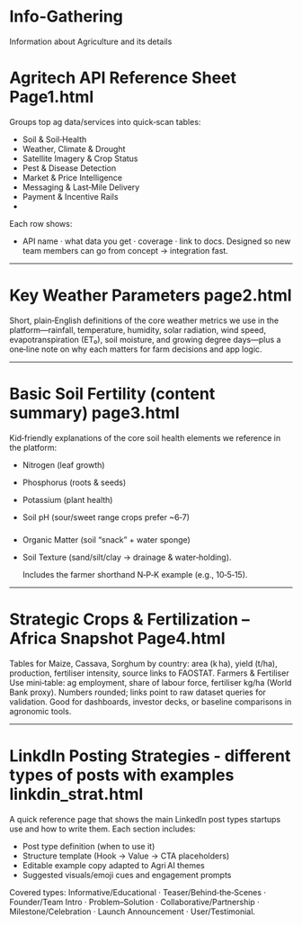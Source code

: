# Info-Gathering
Information about Agriculture and its details


# Agritech API Reference Sheet   Page1.html 

Groups top ag data/services into quick‑scan tables:
 - Soil & Soil‑Health
 - Weather, Climate & Drought
 - Satellite Imagery & Crop Status
 - Pest & Disease Detection
 - Market & Price Intelligence
 - Messaging & Last‑Mile Delivery
 - Payment & Incentive Rails
 - 
Each row shows:
 - API name · what data you get · coverage · link to docs.
Designed so new team members can go from concept → integration fast.

______________________________________________________________________________

# Key Weather Parameters   page2.html

Short, plain‑English definitions of the core weather metrics we use in the platform—rainfall,
temperature, humidity, solar radiation, wind speed, evapotranspiration (ET₀), soil moisture,
and growing degree days—plus a one‑line note on why each matters for farm decisions and app logic.

______________________________________________________________________________


# Basic Soil Fertility (content summary)  page3.html
Kid‑friendly explanations of the core soil health elements we reference in the platform:
 - Nitrogen (leaf growth)
 - Phosphorus (roots & seeds)
 - Potassium (plant health)
 - Soil pH (sour/sweet range crops prefer ~6‑7)
   #####
- Organic Matter (soil “snack” + water sponge)
- Soil Texture (sand/silt/clay → drainage & water‑holding).
  
  Includes the farmer shorthand N‑P‑K example (e.g., 10‑5‑15).

______________________________________________________________________________


# Strategic Crops & Fertilization – Africa Snapshot    Page4.html

Tables for Maize, Cassava, Sorghum by country: area (k ha), yield (t/ha), production, fertiliser intensity, source links to FAOSTAT.
Farmers & Fertiliser Use mini‑table: ag employment, share of labour force, fertiliser kg/ha (World Bank proxy).
Numbers rounded; links point to raw dataset queries for validation.
Good for dashboards, investor decks, or baseline comparisons in agronomic tools.


______________________________________________________________________________



# LinkdIn Posting Strategies - different types of posts with examples    linkdin_strat.html

A quick reference page that shows the main LinkedIn post types startups use and how to write them. Each section includes:

 - Post type definition (when to use it)
 - Structure template (Hook → Value → CTA placeholders)
 - Editable example copy adapted to Agri AI themes
 - Suggested visuals/emoji cues and engagement prompts

Covered types: Informative/Educational · Teaser/Behind‑the‑Scenes · Founder/Team Intro · Problem–Solution · Collaborative/Partnership · Milestone/Celebration · Launch Announcement · User/Testimonial.